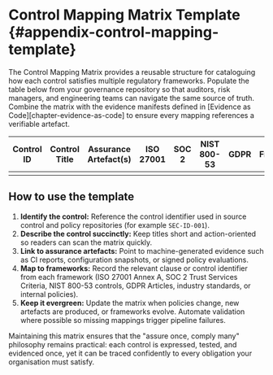 # Control Mapping Matrix Template {#appendix-control-mapping-template}

The Control Mapping Matrix provides a reusable structure for cataloguing how each control satisfies multiple regulatory frameworks. Populate the table below from your governance repository so that auditors, risk managers, and engineering teams can navigate the same source of truth. Combine the matrix with the evidence manifests defined in [Evidence as Code][chapter-evidence-as-code] to ensure every mapping references a verifiable artefact.

| Control ID | Control Title | Assurance Artefact(s) | ISO 27001 | SOC 2 | NIST 800-53 | GDPR | Other Frameworks / Internal |
|------------|---------------|-----------------------|-----------|-------|--------------|------|-----------------------------|
|            |               |                       |           |       |              |      |                             |

## How to use the template

1. **Identify the control:** Reference the control identifier used in source control and policy repositories (for example `SEC-ID-001`).
2. **Describe the control succinctly:** Keep titles short and action-oriented so readers can scan the matrix quickly.
3. **Link to assurance artefacts:** Point to machine-generated evidence such as CI reports, configuration snapshots, or signed policy evaluations.
4. **Map to frameworks:** Record the relevant clause or control identifier from each framework (ISO 27001 Annex A, SOC 2 Trust Services Criteria, NIST 800-53 controls, GDPR Articles, industry standards, or internal policies).
5. **Keep it evergreen:** Update the matrix when policies change, new artefacts are produced, or frameworks evolve. Automate validation where possible so missing mappings trigger pipeline failures.

Maintaining this matrix ensures that the "assure once, comply many" philosophy remains practical: each control is expressed, tested, and evidenced once, yet it can be traced confidently to every obligation your organisation must satisfy.
